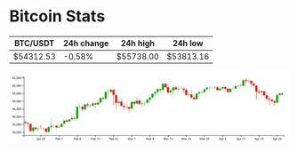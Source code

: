 # Bitcoin Stats

BTC/USDT|24h change|24h high|24h low|
|---|---|---|---|
|$54312.53|-0.58%|$55738.00|$53813.16|

<img src="./chart.svg">
